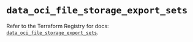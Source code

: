 # `data_oci_file_storage_export_sets`

Refer to the Terraform Registry for docs: [`data_oci_file_storage_export_sets`](https://registry.terraform.io/providers/oracle/oci/7.19.0/docs/data-sources/file_storage_export_sets).
